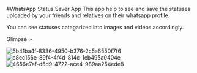 #WhatsApp Status Saver App
This app help to see and save the statuses uploaded by your friends and relatives on their whatsapp profile.

You can see statuses catagarized into images and videos accordingly.

Glimpse :-

![5b41ba4f-8336-4950-b376-2c5a6550f7f6](https://github.com/hemantvardani/WhatsApp-Status-Saver/assets/54838271/c35664b1-1b6b-4669-bb20-aa913d686d49)
![c8ec156e-89f4-4f4d-814c-1eb495a0404e](https://github.com/hemantvardani/WhatsApp-Status-Saver/assets/54838271/b3838dba-7bbc-4f82-966a-5000cbbeebd6)
![4656e7af-d5d9-4722-ace4-989aa254ede8](https://github.com/hemantvardani/WhatsApp-Status-Saver/assets/54838271/e3ee84c0-f13c-48fb-82b9-ee498c0b51c6)
